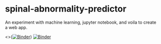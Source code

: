 # spinal-abnormality-predictor
An experiment with machine learning, jupyter notebook, and voila to create a web app.

<>([![Binder](https://mybinder.org/badge_logo.svg)](https://mybinder.org/v2/gh/mchrysl/spinal-abnormality-predictor.git/main))
[![Binder](https://mybinder.org/badge_logo.svg)](https://hub.gke2.mybinder.org/user/mchrysl-spinal--ality-predictor-g4mg9d8v/voila/render/SpinalAbnormalitiesPredictor.ipynb)
